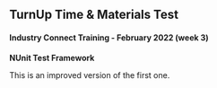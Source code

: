 ## TurnUp Time & Materials Test
#### Industry Connect Training - February 2022 (week 3)

**NUnit Test Framework**

This is an improved version of the first one. 
